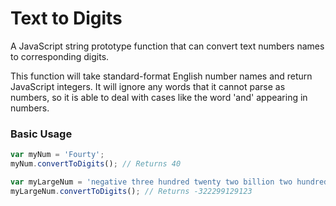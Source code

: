 # Text to Digits
A JavaScript string prototype function that can convert text numbers names to corresponding digits.

This function will take standard-format English number names and return JavaScript integers. It will ignore any words that it cannot parse as numbers, so it is able to deal with cases like the word 'and' appearing in numbers.

### Basic Usage
```javascript
var myNum = 'Fourty';
myNum.convertToDigits(); // Returns 40

var myLargeNum = 'negative three hundred twenty two billion two hundred ninety nine million one hundred twenty nine thousand one hundred twenty three';
myLargeNum.convertToDigits(); // Returns -322299129123
```


